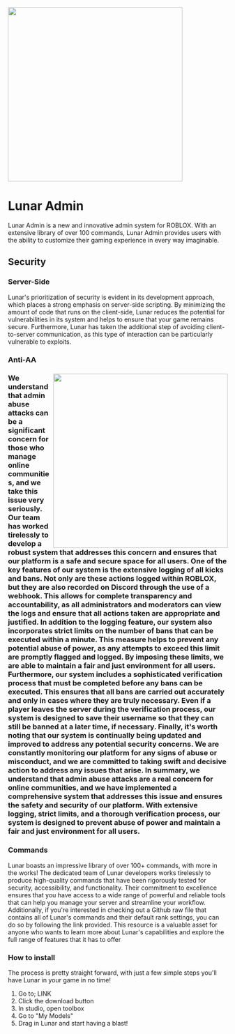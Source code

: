 <img src="https://user-images.githubusercontent.com/128256644/228675892-9a2b5661-1be8-4d74-86b9-3ae9f772e212.png" width="400" />

# Lunar Admin
Lunar Admin is a new and innovative admin system for ROBLOX. With an extensive library of over 100 commands, Lunar Admin provides users with the ability to customize their gaming experience in every way imaginable.
## Security
### Server-Side
Lunar's prioritization of security is evident in its development approach, which places a strong emphasis on server-side scripting. By minimizing the amount of code that runs on the client-side, Lunar reduces the potential for vulnerabilities in its system and helps to ensure that your game remains secure. Furthermore, Lunar has taken the additional step of avoiding client-to-server communication, as this type of interaction can be particularly vulnerable to exploits.

### Anti-AA 
<h3><img align="right" height="400" src="https://user-images.githubusercontent.com/128256644/228688945-43b11a41-1413-457e-a98f-7cc26eaeda54.png">
We understand that admin abuse attacks can be a significant concern for those who manage online communities, and we take this issue very seriously. Our team has worked tirelessly to develop a robust system that addresses this concern and ensures that our platform is a safe and secure space for all users.
One of the key features of our system is the extensive logging of all kicks and bans. Not only are these actions logged within ROBLOX, but they are also recorded on Discord through the use of a webhook. This allows for complete transparency and accountability, as all administrators and moderators can view the logs and ensure that all actions taken are appropriate and justified. In addition to the logging feature, our system also incorporates strict limits on the number of bans that can be executed within a minute. This measure helps to prevent any potential abuse of power, as any attempts to exceed this limit are promptly flagged and logged. By imposing these limits, we are able to maintain a fair and just environment for all users. Furthermore, our system includes a sophisticated verification process that must be completed before any bans can be executed. This ensures that all bans are carried out accurately and only in cases where they are truly necessary. Even if a player leaves the server during the verification process, our system is designed to save their username so that they can still be banned at a later time, if necessary.
Finally, it's worth noting that our system is continually being updated and improved to address any potential security concerns. We are constantly monitoring our platform for any signs of abuse or misconduct, and we are committed to taking swift and decisive action to address any issues that arise. In summary, we understand that admin abuse attacks are a real concern for online communities, and we have implemented a comprehensive system that addresses this issue and ensures the safety and security of our platform. With extensive logging, strict limits, and a thorough verification process, our system is designed to prevent abuse of power and maintain a fair and just environment for all users.

### Commands
Lunar boasts an impressive library of over 100+ commands, with more in the works! The dedicated team of Lunar developers works tirelessly to produce high-quality commands that have been rigorously tested for security, accessibility, and functionality. Their commitment to excellence ensures that you have access to a wide range of powerful and reliable tools that can help you manage your server and streamline your workflow. Additionally, if you're interested in checking out a Github raw file that contains all of Lunar's commands and their default rank settings, you can do so by following the link provided. This resource is a valuable asset for anyone who wants to learn more about Lunar's capabilities and explore the full range of features that it has to offer


### How to install
The process is pretty straight forward, with just a few simple steps you'll have Lunar in your game in no time!
1. Go to; LINK
2. Click the download button
3. In studio, open toolbox
4. Go to "My Models"
5. Drag in Lunar and start having a blast!
